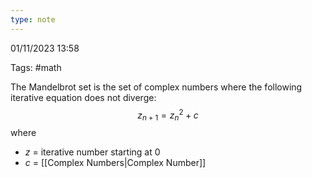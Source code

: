 ```yaml
---
type: note
---
```

01/11/2023 13:58

Tags: #math 

The Mandelbrot set is the set of complex numbers where the following iterative equation does not diverge:
$$
z_{n+1}=z^2_{n}+c
$$
where
- $z$ = iterative number starting at 0
- $c$ = [[Complex Numbers|Complex Number]] 
